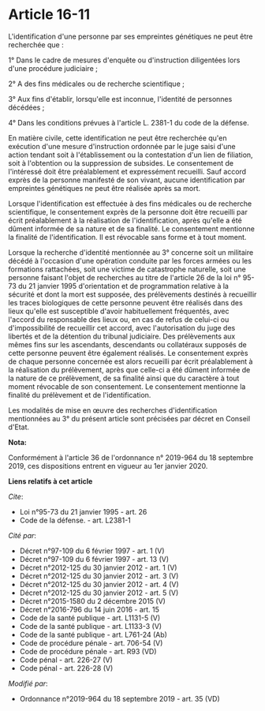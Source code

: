 # Article 16-11

L'identification d'une personne par ses empreintes génétiques ne peut être recherchée que :

1° Dans le cadre de mesures d'enquête ou d'instruction diligentées lors d'une procédure judiciaire ;

2° A des fins médicales ou de recherche scientifique ;

3° Aux fins d'établir, lorsqu'elle est inconnue, l'identité de personnes décédées ;

4° Dans les conditions prévues à l'article L. 2381-1 du code de la défense.

En matière civile, cette identification ne peut être recherchée qu'en exécution d'une mesure d'instruction ordonnée par le
juge saisi d'une action tendant soit à l'établissement ou la contestation d'un lien de filiation, soit à l'obtention ou la
suppression de subsides. Le consentement de l'intéressé doit être préalablement et expressément recueilli. Sauf accord exprès
de la personne manifesté de son vivant, aucune identification par empreintes génétiques ne peut être réalisée après sa mort.

Lorsque l'identification est effectuée à des fins médicales ou de recherche scientifique, le consentement exprès de la
personne doit être recueilli par écrit préalablement à la réalisation de l'identification, après qu'elle a été dûment
informée de sa nature et de sa finalité. Le consentement mentionne la finalité de l'identification. Il est révocable sans
forme et à tout moment.

Lorsque la recherche d'identité mentionnée au 3° concerne soit un militaire décédé à l'occasion d'une opération conduite par
les forces armées ou les formations rattachées, soit une victime de catastrophe naturelle, soit une personne faisant l'objet
de recherches au titre de l'article 26 de la loi n° 95-73 du 21 janvier 1995 d'orientation et de programmation relative à la
sécurité et dont la mort est supposée, des prélèvements destinés à recueillir les traces biologiques de cette personne
peuvent être réalisés dans des lieux qu'elle est susceptible d'avoir habituellement fréquentés, avec l'accord du responsable
des lieux ou, en cas de refus de celui-ci ou d'impossibilité de recueillir cet accord, avec l'autorisation du juge des
libertés et de la détention du tribunal judiciaire. Des prélèvements aux mêmes fins sur les ascendants, descendants ou
collatéraux supposés de cette personne peuvent être également réalisés. Le consentement exprès de chaque personne concernée
est alors recueilli par écrit préalablement à la réalisation du prélèvement, après que celle-ci a été dûment informée de la
nature de ce prélèvement, de sa finalité ainsi que du caractère à tout moment révocable de son consentement. Le consentement
mentionne la finalité du prélèvement et de l'identification.

Les modalités de mise en œuvre des recherches d'identification mentionnées au 3° du présent article sont précisées par décret
en Conseil d'Etat.

**Nota:**

Conformément à l'article 36 de l'ordonnance n° 2019-964 du 18 septembre 2019, ces dispositions entrent en vigueur au 1er
janvier 2020.

**Liens relatifs à cet article**

_Cite_:

  - Loi n°95-73 du 21 janvier 1995 - art. 26
  - Code de la défense. - art. L2381-1

_Cité par_:

  - Décret n°97-109 du 6 février 1997 - art. 1 (V)
  - Décret n°97-109 du 6 février 1997 - art. 13 (V)
  - Décret n°2012-125 du 30 janvier 2012 - art. 1 (V)
  - Décret n°2012-125 du 30 janvier 2012 - art. 3 (V)
  - Décret n°2012-125 du 30 janvier 2012 - art. 4 (V)
  - Décret n°2012-125 du 30 janvier 2012 - art. 5 (V)
  - Décret n°2015-1580 du 2 décembre 2015 (V)
  - Décret n°2016-796 du 14 juin 2016 - art. 15
  - Code de la santé publique - art. L1131-5 (V)
  - Code de la santé publique - art. L1133-3 (V)
  - Code de la santé publique - art. L761-24 (Ab)
  - Code de procédure pénale - art. 706-54 (V)
  - Code de procédure pénale - art. R93 (VD)
  - Code pénal - art. 226-27 (V)
  - Code pénal - art. 226-28 (V)

_Modifié par_:

  - Ordonnance n°2019-964 du 18 septembre 2019 - art. 35 (VD)
